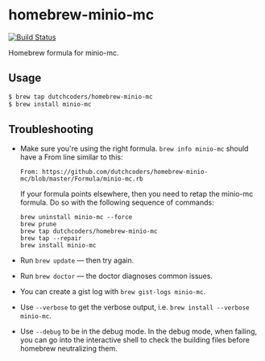 homebrew-minio-mc
===============
[![Build Status](https://travis-ci.org/dutchcoders/homebrew-minio-mc.svg?branch=master)](https://travis-ci.org/dutchcoders/homebrew-minio-mc)

Homebrew formula for minio-mc.

## Usage

```bash
$ brew tap dutchcoders/homebrew-minio-mc
$ brew install minio-mc
```

## Troubleshooting

* Make sure you're using the right formula.  `brew info minio-mc` should have a
  From line similar to this:

  ```text
  From: https://github.com/dutchcoders/homebrew-minio-mc/blob/master/Formula/minio-mc.rb
  ```

  If your formula points elsewhere, then you need to retap the minio-mc formula.
  Do so with the following sequence of commands:

  ```text
  brew uninstall minio-mc --force
  brew prune
  brew tap dutchcoders/homebrew-minio-mc
  brew tap --repair
  brew install minio-mc
  ```
* Run `brew update` — then try again.
* Run `brew doctor` — the doctor diagnoses common issues.
* You can create a gist log with `brew gist-logs minio-mc`.
* Use `--verbose` to get the verbose output, i.e. `brew install --verbose minio-mc`.
* Use `--debug` to be in the debug mode. In the debug mode, when failing, you
  can go into the interactive shell to check the building files before homebrew
  neutralizing them.
